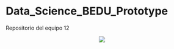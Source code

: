 # Data_Science_BEDU_Prototype
Repositorio del equipo 12  

<p align="center">
<img src="../Data/Prototype_eSports.jpg">
</p>
